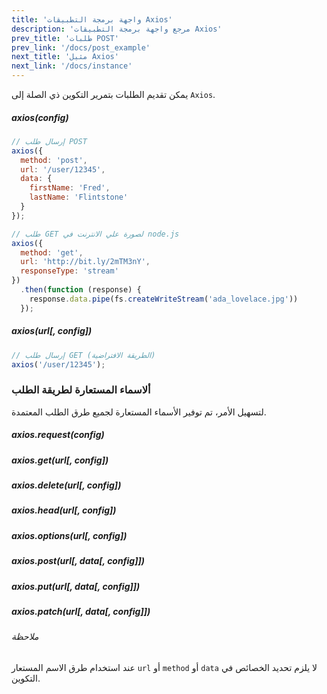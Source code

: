 ```yaml
---
title: 'واجهة برمجة التطبيقات Axios'
description: 'مرجع واجهة برمجة التطبيقات Axios'
prev_title: 'طلبات POST'
prev_link: '/docs/post_example'
next_title: 'مثيل Axios'
next_link: '/docs/instance'
---
```


يمكن تقديم الطلبات بتمرير التكوين ذي الصلة إلى `Axios`.

##### axios(config)

```js
// إرسال طلب POST
axios({
  method: 'post',
  url: '/user/12345',
  data: {
    firstName: 'Fred',
    lastName: 'Flintstone'
  }
});
```

```js
// طلب GET لصورة علي الانترنت في node.js
axios({
  method: 'get',
  url: 'http://bit.ly/2mTM3nY',
  responseType: 'stream'
})
  .then(function (response) {
    response.data.pipe(fs.createWriteStream('ada_lovelace.jpg'))
  });
```

##### axios(url[, config])

```js
// إرسال طلب GET (الطريقة الافتراضية)
axios('/user/12345');
```

### ألاسماء المستعارة لطريقة الطلب

لتسهيل الأمر، تم توفير الأسماء المستعارة لجميع طرق الطلب المعتمدة.

##### axios.request(config)
##### axios.get(url[, config])
##### axios.delete(url[, config])
##### axios.head(url[, config])
##### axios.options(url[, config])
##### axios.post(url[, data[, config]])
##### axios.put(url[, data[, config]])
##### axios.patch(url[, data[, config]])

###### ملاحظة
عند استخدام طرق الاسم المستعار `url` أو  `method` أو `data` لا يلزم تحديد الخصائص في التكوين.
